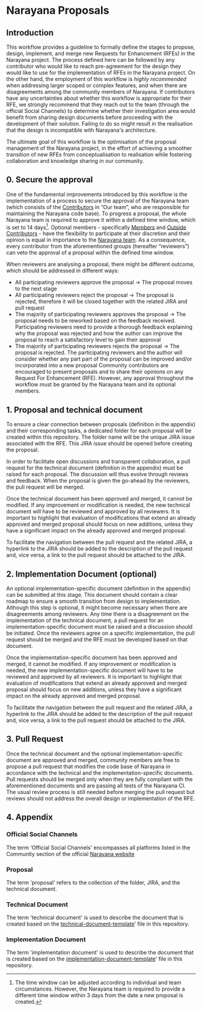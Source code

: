 # Narayana Proposals

## Introduction

This workflow provides a guideline to formally define the stages to propose, design, implement, and merge new Requests for Enhancement (RFEs) in the Narayana project. The process defined here can be followed by any contributor who would like to reach pre-agreement for the design they would like to use for the implementation of RFEs in the Narayana project. On the other hand, the employment of this workflow is _highly recommended_ when addressing larger scoped or complex features, and when there are disagreements among the community members of Narayana. If contributors have any uncertainties about whether this workflow is appropriate for their RFE, we strongly recommend that they reach out to the team (through the official Social Channels) to determine whether their investigation area would benefit from sharing design documents before proceeding with the development of their solution. Failing to do so might result in the realisation that the design is incompatible with Narayana's architecture.

The ultimate goal of this workflow is the optimisation of the proposal management of the Narayana project, in the effort of achieving a smoother transition of new RFEs from conceptualisation to realisation while fostering collaboration and knowledge sharing in our community.

## 0. Secure the approval

One of the fundamental improvements introduced by this workflow is the implementation of a process to secure the approval of the Narayana team (which consists of the [Contributors](https://www.narayana.io/community/index.html) in “Our team”, who are responsible for maintaining the Narayana code base). To progress a proposal, the whole Narayana team is required to approve it within a defined time window, which is set to 14 days[^1]. Optional members - specifically [Members](https://github.com/orgs/jbosstm/people?query=role%3Amember) and [Outside Contributors](https://github.com/orgs/jbosstm/outside-collaborators) - have the flexibility to participate at their discretion and their opinion is equal in importance to the [Narayana team](https://www.narayana.io/community/index.html). As a consequence, every contributor from the aforementioned groups (hereafter “reviewers”) can veto the approval of a proposal within the defined time window.

When reviewers are analysing a proposal, there might be different outcome, which should be addressed in different ways:
* All participating reviewers approve the proposal -> The proposal moves to the next stage
* All participating reviewers reject the proposal -> The proposal is rejected, therefore it will be closed together with the related JIRA and pull request
* The majority of participating reviewers approves the proposal -> The proposal needs to be reworked based on the feedback received. Participating reviewers need to provide a thorough feedback explaining why the proposal was rejected and how the author can improve the proposal to reach a satisfactory level to gain their approval
* The majority of participating reviewers rejects the proposal -> The proposal is rejected. The participating reviewers and the author will consider whether any part part of the proposal can be improved and/or incorporated into a new proposal
Community contributors are encouraged to present proposals and to share their opinions on any Request For Enhancement (RFE). However, any approval throughout the workflow must be granted by the Narayana team and its optional members.

[^1]: The time window can be adjusted according to individual and team circumstances. However, the Narayana team is required to provide a different time window within 3 days from the date a new proposal is created.

## 1. Proposal and technical document

To ensure a clear connection between proposals (definition in the appendix) and their corresponding tasks, a dedicated folder for each proposal will be created within this repository. The folder name will be the unique JIRA issue associated with the RFE. This JIRA issue should be opened before creating the proposal.

In order to facilitate open discussions and transparent collaboration, a pull request for the technical document (definition in the appendix) must be raised for each proposal. The discussion will thus evolve through reviews and feedback. When the proposal is given the go-ahead by the reviewers, the pull request will be merged.

Once the technical document has been approved and merged, it cannot be modified. If any improvement or modification is needed, the new technical document will have to be reviewed and approved by all reviewers. It is important to highlight that evaluation of modifications that extend an already approved and merged proposal should focus on new additions, unless they have a significant impact on the already approved and merged proposal.

To facilitate the navigation between the pull request and the related JIRA, a hyperlink to the JIRA should be added to the description of the pull request and, vice versa, a link to the pull request should be attached to the JIRA.

## 2. Implementation Document (optional)

An optional implementation-specific document (definition in the appendix) can be submitted at this stage. This document should contain a clear roadmap to ensure a smooth transition from design to implementation. Although this step is optional, it might become necessary when there are disagreements among reviewers. Any time there is a disagreement on the implementation of the technical document, a pull request for an implementation-specific document must be raised and a discussion should be initiated. Once the reviewers agree on a specific implementation, the pull request should be merged and the RFE must be developed based on that document.

Once the implementation-specific document has been approved and merged, it cannot be modified. If any improvement or modification is needed, the new implementation-specific document will have to be reviewed and approved by all reviewers. It is important to highlight that evaluation of modifications that extend an already approved and merged proposal should focus on new additions, unless they have a significant impact on the already approved and merged proposal.

To facilitate the navigation between the pull request and the related JIRA, a hyperlink to the JIRA should be added to the description of the pull request and, vice versa, a link to the pull request should be attached to the JIRA.

## 3. Pull Request

Once the technical document and the optional implementation-specific document are approved and merged, community members are free to propose a pull request that modifies the code base of Narayana in accordance with the technical and the implementation-specific documents. Pull requests should be merged only when they are fully compliant with the aforementioned documents and are passing all tests of the Narayana CI. The usual review process is still needed before merging the pull request but reviews should not address the overall design or implementation of the RFE.

## 4. Appendix

### Official Social Channels

The term 'Official Social Channels' encompasses all platforms listed in the Community section of the official [Narayana website](https://www.narayana.io/community/)

### Proposal

The term 'proposal' refers to the collection of the folder, JIRA, and the technical document.

### Technical Document

The term 'technical document' is used to describe the document that is created based on the [technical-document-template](technical-document-template.adoc)' file in this repository.

### Implementation Document

The term 'implementation document' is used to describe the document that is created based on the [implementation-document-template](implementation-document-template.adoc)' file in this repository.
